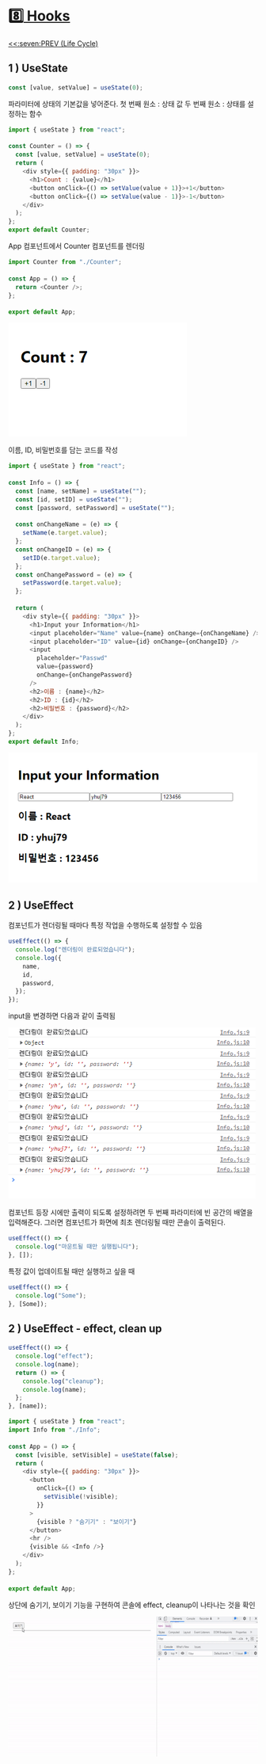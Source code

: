 # :eight:[ Hooks](https://github.com/yhuj79/Learn_React/blob/master/chap/08_Hooks.md)

<div align="left"><a href='https://github.com/yhuj79/Learn_React/blob/master/chap/07_LifeCycle.md'><<:seven:PREV (Life Cycle)</a></div>
<!--<div align="right"><a href='https://github.com/yhuj79/Learn_REACT/blob/master/chap/08_Hooks.md'>:nine:NEXT ( ) >></a></div>-->

## 1 ) UseState

```javascript
const [value, setValue] = useState(0);
```

파라미터에 상태의 기본값을 넣어준다.
첫 번째 원소 : 상태 값
두 번째 원소 : 상태를 설정하는 함수

```javascript
import { useState } from "react";

const Counter = () => {
  const [value, setValue] = useState(0);
  return (
    <div style={{ padding: "30px" }}>
      <h1>Count : {value}</h1>
      <button onClick={() => setValue(value + 1)}>+1</button>
      <button onClick={() => setValue(value - 1)}>-1</button>
    </div>
  );
};
export default Counter;
```

App 컴포넌트에서 Counter 컴포넌트를 렌더링

```javascript
import Counter from "./Counter";

const App = () => {
  return <Counter />;
};

export default App;
```

<img src=https://raw.githubusercontent.com/yhuj79/Learn_React/main/md_image/08_Hooks_1.PNG>

이름, ID, 비밀번호를 담는 코드를 작성

```javascript
import { useState } from "react";

const Info = () => {
  const [name, setName] = useState("");
  const [id, setID] = useState("");
  const [password, setPassword] = useState("");

  const onChangeName = (e) => {
    setName(e.target.value);
  };
  const onChangeID = (e) => {
    setID(e.target.value);
  };
  const onChangePassword = (e) => {
    setPassword(e.target.value);
  };

  return (
    <div style={{ padding: "30px" }}>
      <h1>Input your Information</h1>
      <input placeholder="Name" value={name} onChange={onChangeName} />
      <input placeholder="ID" value={id} onChange={onChangeID} />
      <input
        placeholder="Passwd"
        value={password}
        onChange={onChangePassword}
      />
      <h2>이름 : {name}</h2>
      <h2>ID : {id}</h2>
      <h2>비밀번호 : {password}</h2>
    </div>
  );
};
export default Info;
```

<img src=https://raw.githubusercontent.com/yhuj79/Learn_React/main/md_image/08_Hooks_2.PNG>

## 2 ) UseEffect

컴포넌트가 렌더링될 때마다 특정 작업을 수행하도록 설정할 수 있음

```javascript
useEffect(() => {
  console.log("렌더링이 완료되었습니다");
  console.log({
    name,
    id,
    password,
  });
});
```

input을 변경하면 다음과 같이 출력됨

<img src=https://raw.githubusercontent.com/yhuj79/Learn_React/main/md_image/08_Hooks_3.PNG>

컴포넌트 등장 시에만 출력이 되도록 설정하려면
두 번째 파라미터에 빈 공간의 배열을 입력해준다.
그러면 컴포넌트가 화면에 최초 렌더링될 때만 콘솔이 출력된다.

```javascript
useEffect(() => {
  console.log("마운트될 때만 실행됩니다");
}, []);
```

특정 값이 업데이트될 때만 실행하고 싶을 때

```javascript
useEffect(() => {
  console.log("Some");
}, [Some]);
```

## 2 ) UseEffect - effect, clean up

```javascript
useEffect(() => {
  console.log("effect");
  console.log(name);
  return () => {
    console.log("cleanup");
    console.log(name);
  };
}, [name]);
```

```javascript
import { useState } from "react";
import Info from "./Info";

const App = () => {
  const [visible, setVisible] = useState(false);
  return (
    <div style={{ padding: "30px" }}>
      <button
        onClick={() => {
          setVisible(!visible);
        }}
      >
        {visible ? "숨기기" : "보이기"}
      </button>
      <hr />
      {visible && <Info />}
    </div>
  );
};

export default App;
```

상단에 숨기기, 보이기 기능을 구현하여 콘솔에 effect, cleanup이 나타나는 것을 확인

<img src=https://raw.githubusercontent.com/yhuj79/Learn_React/main/md_image/08_Hooks_4.gif>
